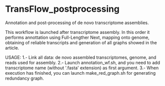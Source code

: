 # TransFlow_postprocessing
Annotation and post-processing of de novo transcriptome assemblies.

This workflow is launched after transcriptome assembly. In this order it performs annottation using Full-Lengther Next, 
mapping onto genome, obtaining of reliable transcripts and generation of all graphs showed in the article.

USAGE: 
1.- Link all data: de novo assembled transcriptomes, genome, and reads used for assembly.
2.- Launch annotation_wf.sh, and you need to add transcriptome name (without '.fasta' extension) as first argument.
3.- When execution has finished, you can launch make_red_graph.sh for generating redundancy graph.

